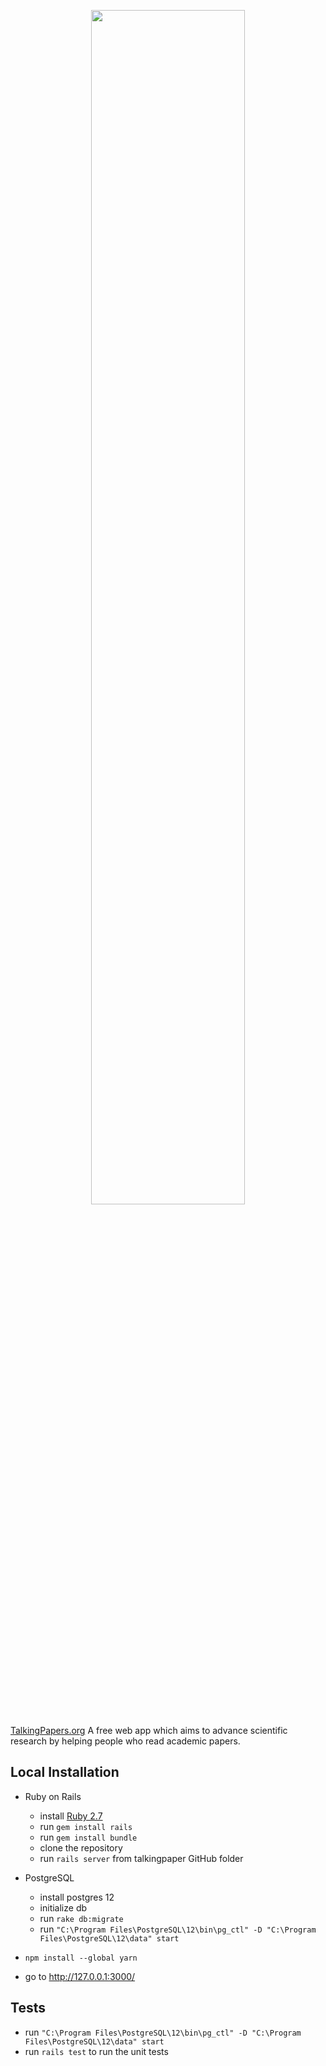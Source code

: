 <p align="center">
    <img src="https://github.com/MatthieuHernandez/TalkingPapers/blob/master/app/assets/images/talkingpapersv6.png" width="70%" style="text-align:center">
</p>

[TalkingPapers.org](https://www.talkingpapers.org) A free web app which aims to advance scientific research by helping people who read academic papers.

## Local Installation

- Ruby on Rails
  - install [Ruby 2.7](https://www.ruby-lang.org/)
  - run `gem install rails`
  - run `gem install bundle`
  - clone the repository
  - run `rails server` from talkingpaper GitHub folder
- PostgreSQL
  - install postgres 12
  - initialize db
  - run `rake db:migrate`
  - run `"C:\Program Files\PostgreSQL\12\bin\pg_ctl" -D "C:\Program Files\PostgreSQL\12\data" start`
- `npm install --global yarn`

- go to http://127.0.0.1:3000/

## Tests
  - run `"C:\Program Files\PostgreSQL\12\bin\pg_ctl" -D "C:\Program Files\PostgreSQL\12\data" start`
  - run `rails test` to run the unit tests